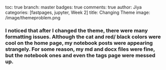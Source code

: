 toc: true
branch: master
badges: true
comments: true
author: Jiya
categories: [fastpages, jupyter, Week 2]
title: Changing Theme
image: /image/themeproblem.png

### I noticed that after I changed the theme, there were many formatting issues. Although the cat and red/ black colors were cool on the home page, my notebook posts were appearing strangely. For some reason, my md and docx files were fine, but the notebook ones and even the tags page were messed up.